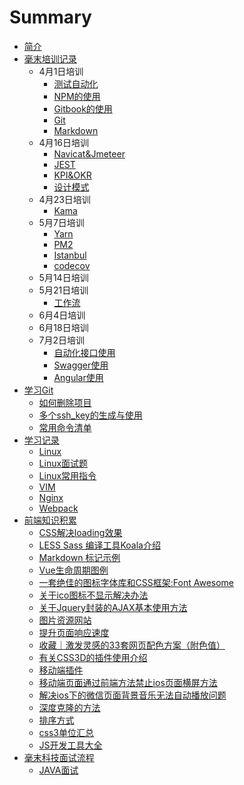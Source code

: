 # Summary

* [简介](README.md)
* [毫末培训记录](HaoMoTrainingRecord.md)
  * 4月1日培训
    * [测试自动化](HaoMoBook/ce-shi-zi-dong-hua.md)
    * [NPM的使用](HaoMoBook/npmde-shi-yong.md)
    * [Gitbook的使用](HaoMoBook/gitbookde-shi-yong.md)
    * [Git](HaoMoBook/git.md)
    * [Markdown](HaoMoBook/markdown.md)
  * 4月16日培训
    * [Navicat&Jmeteer](HaoMoBook/navicatandjmeteer.md)
    * [JEST](HaoMoBook/jest.md)
    * [KPI&OKR](HaoMoBook/kpiandokr.md)
    * [设计模式](HaoMoBook/she-ji-mo-shi.md)
  * 4月23日培训
    * [Kama](HaoMoBook/kama.md)
  * 5月7日培训
    * [Yarn](HaoMoBook/yarn.md)
    * [PM2](HaoMoBook/pm2.md)
    * [Istanbul](HaoMoBook/istanbul.md)
    * [codecov](HaoMoBook/codecov.md)
  * 5月14日培训
  * 5月21日培训
    * [工作流](HaoMoBook/gong-zuo-liu.md)
  * 6月4日培训
  * 6月18日培训
  * 7月2日培训
    * [自动化接口使用](HaoMoBook/portDocument.md)
    * [Swagger使用](HaoMoBook/Swagger.md)
    * [Angular使用](HaoMoBook/Angular.md)
* [学习Git](LearnGit.md)
  * [如何删除项目](LearnGit/ru-he-shan-chu-xiang-mu.md)
  * [多个ssh\_key的生成与使用](LearnGit/duo-ge-ssh-key-de-sheng-cheng-yu-shi-yong.md)
  * [常用命令清单](LearnGit/chang-yong-ming-ling-qing-dan.md)
* [学习记录](internshiptraining.md)
  * [Linux](internshiptraining/linux.md)
  * [Linux面试题](internshiptraining/linuxCaseInterview.md)
  * [Linux常用指令](internshiptraining/linuxCommonInstructions.md)
  * [VIM](internshiptraining/vim.md)
  * [Nginx](internshiptraining/nginx.md)
  * [Webpack](internshiptraining/Webpack.md)
* [前端知识积累](WebTips.md)
  * [CSS解决loading效果](webTips/cssjie-jue-loading-xiao-guo.md)
  * [LESS Sass 编译工具Koala介绍](webTips/less-sass-bian-yi-gong-ju-koala-jie-shao.md)
  * [Markdown 标记示例](webTips/markdown-biao-ji-shi-li.md)
  * [Vue生命周期图例](webTips/vuesheng-ming-zhou-qi-tu-li.md)
  * [一套绝佳的图标字体库和CSS框架:Font Awesome](webTips/yi-tao-jue-jia-de-tu-biao-zi-ti-ku-he-css-kuang-67b63a-font-awesome.md)
  * [关于ico图标不显示解决办法](webTips/guan-yu-ico-tu-biao-bu-xian-shi-jie-jue-ban-fa.md)
  * [关于Jquery封装的AJAX基本使用方法](webTips/HowToUseAjax.md)
  * [图片资源网站](webTips/tu-pian-zi-yuan-wang-zhan.md)
  * [提升页面响应速度](webTips/IncreasePageResponseSpeed.md)
  * [收藏｜激发灵感的33套网页配色方案（附色值）](webTips/shou-cang-ff5c-ji-fa-ling-gan-de-33-tao-wang-ye-pei-se-fang-an-ff08-fu-se-zhi-ff09.md)
  * [有关CSS3D的插件使用介绍](webTips/you-guan-css3d-de-cha-jian-shi-yong-jie-shao.md)
  * [移动端插件](webTips/yi-dong-duan-cha-jian.md)
  * [移动端页面通过前端方法禁止ios页面横屏方法](webTips/mobileWebOnlyVerticalScreen.md)
  * [解决ios下的微信页面背景音乐无法自动播放问题](webTips/fixiOSWechartBGM.md)
  * [深度克隆的方法](webTips/deepClone.md)
  * [排序方式](webTips/pai-xu-fang-shi.md)
  * [css3单位汇总](webTips/Css3Unit.md)
  * [JS开发工具大全](webTips/JsTools.md)
* [毫末科技面试流程](haomointerview.md)
  * [JAVA面试](haomointerview/content.md)

